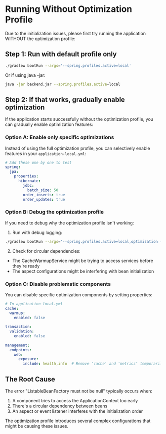 # Running Without Optimization Profile

Due to the initialization issues, please first try running the application WITHOUT the optimization profile:

## Step 1: Run with default profile only

```bash
./gradlew bootRun --args='--spring.profiles.active=local'
```

Or if using java -jar:

```bash
java -jar backend.jar --spring.profiles.active=local
```

## Step 2: If that works, gradually enable optimization

If the application starts successfully without the optimization profile, you can gradually enable optimization features:

### Option A: Enable only specific optimizations

Instead of using the full optimization profile, you can selectively enable features in your `application-local.yml`:

```yaml
# Add these one by one to test
spring:
  jpa:
    properties:
      hibernate:
        jdbc:
          batch_size: 50
        order_inserts: true
        order_updates: true
```

### Option B: Debug the optimization profile

If you need to debug why the optimization profile isn't working:

1. Run with debug logging:
```bash
./gradlew bootRun --args='--spring.profiles.active=local,optimization --debug'
```

2. Check for circular dependencies:
- The CacheWarmupService might be trying to access services before they're ready
- The aspect configurations might be interfering with bean initialization

### Option C: Disable problematic components

You can disable specific optimization components by setting properties:

```yaml
# In application-local.yml
cache:
  warmup:
    enabled: false
    
transaction:
  validation:
    enabled: false
    
management:
  endpoints:
    web:
      exposure:
        include: health,info  # Remove 'cache' and 'metrics' temporarily
```

## The Root Cause

The error "ListableBeanFactory must not be null" typically occurs when:
1. A component tries to access the ApplicationContext too early
2. There's a circular dependency between beans
3. An aspect or event listener interferes with the initialization order

The optimization profile introduces several complex configurations that might be causing these issues.